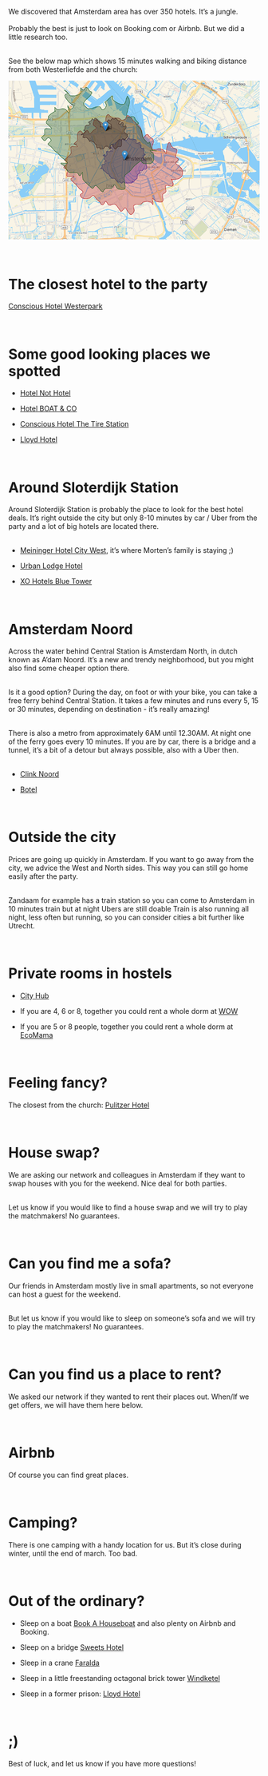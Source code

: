 We discovered that Amsterdam area has over 350 hotels. It’s a jungle. <br/><br/>
Probably the best is just to look on Booking.com or Airbnb. But we did a little research too.<br/><br/>

See the below map which shows 15 minutes walking and biking distance from both Westerliefde and the church:

![alt text](./images/map-amsterdam.png "Infogram of Amsterdam, 15 minutes walking / biking")

<br/>

# The closest hotel to the party
<a href="https://www.booking.com/hotel/nl/conscious-westerpark.en-gb.html?aid=1288243;label=metagha-link-mapresultsNL-hotel-1971081_dev-desktop_los-1_bw-33_dow-Sunday_defdate-1_room-0_lang-en_curr-EUR_gstadt-2_rateid-0_aud-0_cid-76_gacid-371496531;sid=b9eb5e09d7fb2f2ee63085819d6250ff;all_sr_blocks=270092708_106116606_0_2_0;checkin=2020-03-20;checkout=2020-03-22;dest_id=-2140479;dest_type=city;dist=0;group_adults=2;group_children=0;hapos=39;highlighted_blocks=270092708_106116606_0_2_0;hpos=14;no_rooms=1;room1=A%2CA;sb_price_type=total;sr_order=popularity;srepoch=1570561788;srpvid=cb5f86bdd44e0049;type=total;ucfs=1&#hotelTmpl" target="_blank">Conscious Hotel Westerpark</a>

<br/>

# Some good looking places we spotted
- <a href="https://www.booking.com/hotel/nl/not.en-gb.html?aid=1288240;label=metagha-link-localuniversalNL-hotel-1470871_dev-desktop_los-1_bw-23_dow-Thursday_defdate-1_room-0_lang-en_curr-EUR_gstadt-2_rateid-0_aud-0_cid-76_gacid-371496531;sid=b9eb5e09d7fb2f2ee63085819d6250ff;all_sr_blocks=109563408_88533781_0_2_0;checkin=2020-03-20;checkout=2020-03-22;dest_id=-2140479;dest_type=city;dist=0;group_adults=2;group_children=0;hapos=9;highlighted_blocks=109563408_88533781_0_2_0;hpos=9;no_rooms=1;room1=A%2CA;sb_price_type=total;sr_order=popularity;srepoch=1570561014;srpvid=f11d853a734a014c;type=total;ucfs=1&#hotelTmpl" target="_blank">Hotel Not Hotel</a>

- <a href="https://www.booking.com/hotel/nl/boat-amp-co.en-gb.html?aid=1288240&label=metagha-link-localuniversalNL-hotel-430050_dev-desktop_los-1_bw-23_dow-Thursday_defdate-1_room-0_lang-en_curr-EUR_gstadt-2_rateid-0_aud-0_cid-76_gacid-371496531&sid=b9eb5e09d7fb2f2ee63085819d6250ff&all_sr_blocks=492578201_164931093_0_2_0&checkin=2020-03-20&checkout=2020-03-21&dest_id=-2140479&dest_type=city&dist=0&group_adults=1&group_children=0&hapos=16&highlighted_blocks=492578201_164931093_0_2_0&hpos=16&no_rooms=1&req_adults=1&req_children=0&sb_price_type=total&sr_order=popularity&srepoch=1570560317&srpvid=349283debcf30261&type=total&ucfs=1&hp_refreshed_with_new_dates=1" target="_blank">Hotel BOAT & CO</a>

- <a href="https://www.booking.com/hotel/nl/conscious-the-tire-station.en-gb.html?aid=1288243;label=metagha-link-mapresultsNL-hotel-1971081_dev-desktop_los-1_bw-33_dow-Sunday_defdate-1_room-0_lang-en_curr-EUR_gstadt-2_rateid-0_aud-0_cid-76_gacid-371496531;sid=b9eb5e09d7fb2f2ee63085819d6250ff;all_sr_blocks=197108104_93848912_0_2_0;checkin=2020-03-20;checkout=2020-03-22;dest_id=-2140479;dest_type=city;dist=0;group_adults=2;group_children=0;hapos=1;highlighted_blocks=197108104_93848912_0_2_0;hpos=1;no_rooms=1;room1=A%2CA;sb_price_type=total;sr_order=popularity;srepoch=1570561591;srpvid=e3bf865b6592000b;type=total;ucfs=1&" target="_blank">Conscious Hotel The Tire Station</a>

- <a href="https://www.booking.com/hotel/nl/lloydhotcultambass.en-gb.html?aid=1288243;label=metagha-link-mapresultsNL-hotel-1971081_dev-desktop_los-1_bw-33_dow-Sunday_defdate-1_room-0_lang-en_curr-EUR_gstadt-2_rateid-0_aud-0_cid-76_gacid-371496531;sid=b9eb5e09d7fb2f2ee63085819d6250ff;all_sr_blocks=1107805_95129931_0_2_0;checkin=2020-03-20;checkout=2020-03-22;dest_id=-2140479;dest_type=city;dist=0;group_adults=2;group_children=0;hapos=37;highlighted_blocks=1107805_95129931_0_2_0;hpos=12;no_rooms=1;room1=A%2CA;sb_price_type=total;sr_order=popularity;srepoch=1570561788;srpvid=cb5f86bdd44e0049;type=total;ucfs=1&" target="_blank">Lloyd Hotel</a>

<br/>

# Around Sloterdijk Station
Around Sloterdijk Station is probably the place to look for the best hotel deals. It’s right outside the city but only 8-10 minutes by car / Uber from the party and a lot of big hotels are located there. <br/><br/>

- <a href="https://www.booking.com/hotel/nl/meininger-amsterdam-city-west.en-gb.html?aid=1288243;label=metagha-link-mapresultsNL-hotel-1971081_dev-desktop_los-1_bw-33_dow-Sunday_defdate-1_room-0_lang-en_curr-EUR_gstadt-2_rateid-0_aud-0_cid-76_gacid-371496531;sid=b9eb5e09d7fb2f2ee63085819d6250ff;all_sr_blocks=37955302_91473801_0_2_0;checkin=2020-03-20;checkout=2020-03-22;dest_id=-2140479;dest_type=city;dist=0;group_adults=2;group_children=0;hapos=6;highlighted_blocks=37955302_91473801_0_2_0;hpos=6;no_rooms=1;room1=A%2CA;sb_price_type=total;sr_order=popularity;srepoch=1570561591;srpvid=e3bf865b6592000b;type=total;ucfs=1&#hotelTmpl" target="_blank">Meininger Hotel City West</a>, it’s where Morten’s family is staying ;)

- <a href="https://www.booking.com/hotel/nl/urban-lodge.en-gb.html?aid=1288243;label=metagha-link-mapresultsNL-hotel-1971081_dev-desktop_los-1_bw-33_dow-Sunday_defdate-1_room-0_lang-en_curr-EUR_gstadt-2_rateid-0_aud-0_cid-76_gacid-371496531;sid=b9eb5e09d7fb2f2ee63085819d6250ff;all_sr_blocks=158745301_191819123_2_2_0;checkin=2020-03-20;checkout=2020-03-22;dest_id=-2140479;dest_type=city;dist=0;group_adults=2;group_children=0;hapos=34;highlighted_blocks=158745301_191819123_2_2_0;hpos=9;no_rooms=1;room1=A%2CA;sb_price_type=total;sr_order=popularity;srepoch=1570561788;srpvid=cb5f86bdd44e0049;type=total;ucfs=1&#hotelTmpl" target="_blank">Urban Lodge Hotel</a>

- <a href="https://www.booking.com/hotel/nl/blue-tower.en-gb.html?aid=1288240;label=metagha-link-localuniversalNL-hotel-430050_dev-desktop_los-1_bw-23_dow-Thursday_defdate-1_room-0_lang-en_curr-EUR_gstadt-2_rateid-0_aud-0_cid-76_gacid-371496531;sid=b9eb5e09d7fb2f2ee63085819d6250ff;all_sr_blocks=1164002_102711862_0_2_0;checkin=2020-03-20;checkout=2020-03-22;dest_id=-2140479;dest_type=city;dist=0;group_adults=2;group_children=0;hapos=2;highlighted_blocks=1164002_102711862_0_2_0;hp_group_set=0;hpos=2;no_rooms=1;room1=A%2CA;sb_price_type=total;sr_order=popularity;srepoch=1570561405;srpvid=829085fec7f5014c;type=total;ucfs=1&#hotelTmpl" target="_blank">XO Hotels Blue Tower</a>

<br/>

# Amsterdam Noord
Across the water behind Central Station is Amsterdam North, in dutch known as A’dam Noord. It’s a new and trendy neighborhood, but you might also find some cheaper option there.<br/><br/>

Is it a good option? During the day, on foot or with your bike, you can take a free ferry behind Central Station. It takes a few minutes and runs every 5, 15 or 30 minutes, depending on destination - it’s really amazing! <br/><br/>

There is also a metro from approximately 6AM until 12.30AM. At night one of the ferry goes every 10 minutes. If you are by car, there is a bridge and a tunnel, it’s a bit of a detour but always possible, also with a Uber then. <br/><br/>

- <a href="https://www.booking.com/hotel/nl/blue-tower.en-gb.html?aid=1288240;label=metagha-link-localuniversalNL-hotel-430050_dev-desktop_los-1_bw-23_dow-Thursday_defdate-1_room-0_lang-en_curr-EUR_gstadt-2_rateid-0_aud-0_cid-76_gacid-371496531;sid=b9eb5e09d7fb2f2ee63085819d6250ff;all_sr_blocks=1164002_102711862_0_2_0;checkin=2020-03-20;checkout=2020-03-22;dest_id=-2140479;dest_type=city;dist=0;group_adults=2;group_children=0;hapos=2;highlighted_blocks=1164002_102711862_0_2_0;hp_group_set=0;hpos=2;no_rooms=1;room1=A%2CA;sb_price_type=total;sr_order=popularity;srepoch=1570561405;srpvid=829085fec7f5014c;type=total;ucfs=1&#hotelTmpl" target="_blank">Clink Noord</a>

- <a href="https://botel-nl.book.direct/en-gb" target="_blank">Botel</a>

<br/>

# Outside the city
Prices are going up quickly in Amsterdam. If you want to go away from the city, we advice the West and North sides. This way you can still go home easily after the party. <br/><br/>

Zandaam for example has a train station so you can come to Amsterdam in 10 minutes train but at night Ubers are still doable
Train is also running all night, less often but running, so you can consider cities a bit further like Utrecht.

<br/>

# Private rooms in hostels
- <a href="https://www.booking.com/hotel/nl/cityhub-amsterdam.en-gb.html?aid=1288240;label=metagha-link-localuniversalNL-hotel-430050_dev-desktop_los-1_bw-23_dow-Thursday_defdate-1_room-0_lang-en_curr-EUR_gstadt-2_rateid-0_aud-0_cid-76_gacid-371496531;sid=b9eb5e09d7fb2f2ee63085819d6250ff;all_sr_blocks=152626501_88732772_0_2_0;checkin=2020-03-20;checkout=2020-03-22;dest_id=-2140479;dest_type=city;dist=0;group_adults=2;group_children=0;hapos=1;highlighted_blocks=152626501_88732772_0_2_0;hp_group_set=0;hpos=1;no_rooms=1;room1=A%2CA;sb_price_type=total;sr_order=popularity;srepoch=1570561405;srpvid=829085fec7f5014c;type=total;ucfs=1&#hotelTmpl" target="_blank">City Hub</a>

- If you are 4, 6 or 8, together you could rent a whole dorm at <a href="https://www.hostelworld.com/hosteldetails.php/WOW-Amsterdam/Amsterdam/88728?dateFrom=2020-03-20&dateTo=2020-03-22&number_of_guests=2&origin=microsite" target="_blank">WOW</a>

- If you are 5 or 8 people, together you could rent a whole dorm at <a href="http://www.ecomamahotel.com/hello/" target="_blank">EcoMama</a>

<br/>

# Feeling fancy?
The closest from the church: <a href="https://www.booking.com/hotel/nl/pulitzer.en-gb.html?aid=1288243;label=metagha-link-mapresultsNL-hotel-10527_dev-desktop_los-2_bw-164_dow-Friday_defdate-0_room-0_lang-en_curr-EUR_gstadt-2_rateid-0_aud-0_cid-76_gacid-371496531;sid=b9eb5e09d7fb2f2ee63085819d6250ff;all_sr_blocks=1052723_95129020_0_2_0;checkin=2020-03-20;checkout=2020-03-22;dest_id=-2140479;dest_type=city;dist=0;group_adults=2;group_children=0;hapos=1;highlighted_blocks=1052723_95129020_0_2_0;hpos=1;no_rooms=1;room1=A%2CA;sb_price_type=total;sr_order=popularity;srepoch=1570563549;srpvid=68f88a2e07290030;type=total;ucfs=1&" target="_blank">Pulitzer Hotel</a>

<br/>

# House swap?
We are asking our network and colleagues in Amsterdam if they want to swap houses with you for the weekend. Nice deal for both parties. <br/><br/>

Let us know if you would like to find a house swap and we will try to play the matchmakers! No guarantees.

<br/>

# Can you find me a sofa?
Our friends in Amsterdam mostly live in small apartments, so not everyone can host a guest for the weekend. <br/><br/>

But let us know if you would like to sleep on someone’s sofa and we will try to play the matchmakers! No guarantees.

<br/>

# Can you find us a place to rent?
We asked our network if they wanted to rent their places out.
When/If we get offers, we will have them here below.

<br/>

# Airbnb
Of course you can find great places.

<br/>

# Camping?
There is one camping with a handy location for us. But it’s close during winter, until the end of march. Too bad.

<br/>

# Out of the ordinary?
- Sleep on a boat <a href="https://www.bookahouseboat.com" target="_blank">Book A Houseboat</a> and also plenty on Airbnb and Booking.

- Sleep on a bridge <a href="https://sweetshotel.amsterdam" target="_blank">Sweets Hotel</a>

- Sleep in a crane <a href="https://faralda.com" target="_blank">Faralda</a>

- Sleep in a little freestanding octagonal brick tower <a href="http://www.windketel.nl/en/home" target="_blank">Windketel</a>

- Sleep in a former prison: <a href="https://www.booking.com/hotel/nl/lloydhotcultambass.en-gb.html?aid=1288243;label=metagha-link-mapresultsNL-hotel-1971081_dev-desktop_los-1_bw-33_dow-Sunday_defdate-1_room-0_lang-en_curr-EUR_gstadt-2_rateid-0_aud-0_cid-76_gacid-371496531;sid=b9eb5e09d7fb2f2ee63085819d6250ff;all_sr_blocks=1107805_95129931_0_2_0;checkin=2020-03-20;checkout=2020-03-22;dest_id=-2140479;dest_type=city;dist=0;group_adults=2;group_children=0;hapos=37;highlighted_blocks=1107805_95129931_0_2_0;hpos=12;no_rooms=1;room1=A%2CA;sb_price_type=total;sr_order=popularity;srepoch=1570561788;srpvid=cb5f86bdd44e0049;type=total;ucfs=1&" target="_blank">Lloyd Hotel</a>

<br/>

# ;)
Best of luck, and let us know if you have more questions!
